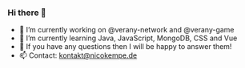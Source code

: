 ### Hi there 👋

- 🔭 I’m currently working on @verany-network and @verany-game
- 🌱 I’m currently learning Java, JavaScript, MongoDB, CSS and Vue
- 💬 If you have any questions then I will be happy to answer them! 
- 📫 Contact: kontakt@nicokempe.de

